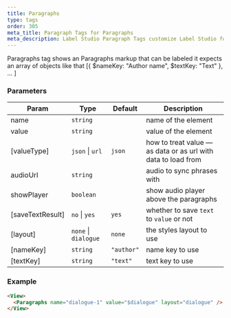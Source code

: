 ```yaml
---
title: Paragraphs
type: tags
order: 305
meta_title: Paragraph Tags for Paragraphs
meta_description: Label Studio Paragraph Tags customize Label Studio for paragraphs for machine learning and data science projects.
---
```


Paragraphs tag shows an Paragraphs markup that can be labeled
it expects an array of objects like that [{ $nameKey: "Author name", $textKey: "Text" }, ... ]

### Parameters

| Param | Type | Default | Description |
| --- | --- | --- | --- |
| name | <code>string</code> |  | name of the element |
| value | <code>string</code> |  | value of the element |
| [valueType] | <code>json</code> \| <code>url</code> | <code>json</code> | how to treat value — as data or as url with data to load from |
| audioUrl | <code>string</code> |  | audio to sync phrases with |
| showPlayer | <code>boolean</code> |  | show audio player above the paragraphs |
| [saveTextResult] | <code>no</code> \| <code>yes</code> | <code>yes</code> | whether to save `text` to `value` or not |
| [layout] | <code>none</code> \| <code>dialogue</code> | <code>none</code> | the styles layout to use |
| [nameKey] | <code>string</code> | <code>&quot;author&quot;</code> | name key to use |
| [textKey] | <code>string</code> | <code>&quot;text&quot;</code> | text key to use |

### Example
```html
<View>
  <Paragraphs name="dialogue-1" value="$dialogue" layout="dialogue" />
</View>
```
